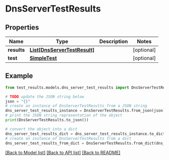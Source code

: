 # DnsServerTestResults


## Properties

Name | Type | Description | Notes
------------ | ------------- | ------------- | -------------
**results** | [**List[DnsServerTestResult]**](DnsServerTestResult.md) |  | [optional] 
**test** | [**SimpleTest**](SimpleTest.md) |  | [optional] 

## Example

```python
from test_results.models.dns_server_test_results import DnsServerTestResults

# TODO update the JSON string below
json = "{}"
# create an instance of DnsServerTestResults from a JSON string
dns_server_test_results_instance = DnsServerTestResults.from_json(json)
# print the JSON string representation of the object
print(DnsServerTestResults.to_json())

# convert the object into a dict
dns_server_test_results_dict = dns_server_test_results_instance.to_dict()
# create an instance of DnsServerTestResults from a dict
dns_server_test_results_from_dict = DnsServerTestResults.from_dict(dns_server_test_results_dict)
```
[[Back to Model list]](../README.md#documentation-for-models) [[Back to API list]](../README.md#documentation-for-api-endpoints) [[Back to README]](../README.md)


